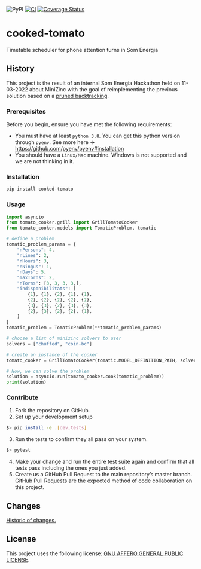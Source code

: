 ![PyPI](https://img.shields.io/pypi/v/tomato-cooker)
[![CI](https://github.com/Som-Energia/tomato-cooker/actions/workflows/main.yml/badge.svg)](https://github.com/Som-Energia/tomato-cooker/actions/workflows/main.yml)
[![Coverage Status](https://coveralls.io/repos/github/Som-Energia/tomato-cooker/badge.svg?branch=master)](https://coveralls.io/github/Som-Energia/tomato-cooker?branch=main)


# cooked-tomato

Timetable scheduler for phone attention turns in Som Energia

## History

This project is the result of an internal Som Energia Hackathon held on 11-03-2022 about MiniZinc
with the goal of reimplementing the previous solution based on a 
[pruned backtracking](https://github.com/Som-Energia/somenergia-tomatic/blob/master/tomatic/backtracker.py).


### Prerequisites

Before you begin, ensure you have met the following requirements:

* You must have at least `python 3.8`. You can get this python version through `pyenv`. See more here -> https://github.com/pyenv/pyenv#installation
* You should have a `Linux/Mac` machine. Windows is not supported and we are not thinking in it.

### Installation

```bash
pip install cooked-tomato
```

### Usage

```python
import asyncio
from tomato_cooker.grill import GrillTomatoCooker
from tomato_cooker.models import TomaticProblem, tomatic

# define a problem
tomatic_problem_params = {
    "nPersons": 4,
    "nLines": 2,
    "nHours": 3,
    "nNingus": 1,
    "nDays": 5,
    "maxTorns": 2,
    "nTorns": [3, 3, 3, 3,],
    "indisponibilitats": [
        {1}, {1}, {2}, {1}, {1},
        {2}, {2}, {2}, {2}, {2},
        {3}, {3}, {2}, {3}, {3},
        {2}, {3}, {2}, {2}, {1},
    ]
}
tomatic_problem = TomaticProblem(**tomatic_problem_params)

# choose a list of minizinc solvers to user
solvers = ["chuffed", "coin-bc"]

# create an instance of the cooker
tomato_cooker = GrillTomatoCooker(tomatic.MODEL_DEFINITION_PATH, solvers)

# Now, we can solve the problem
solution = asyncio.run(tomato_cooker.cook(tomatic_problem))
print(solution)
```

### Contribute

1. Fork the repository on GitHub.
2. Set up your development setup
```bash
$> pip install -e .[dev,tests]
```
3. Run the tests to confirm they all pass on your system.
```bash
$> pytest
```
4. Make your change and run the entire test suite again and confirm that all tests pass including the ones you just added.
5. Create us a GitHub Pull Request to the main repository’s master branch. GitHub Pull Requests are the expected method of code collaboration on this project.

## Changes

[Historic of changes.][changelog]

## License

This project uses the following license: [GNU AFFERO GENERAL PUBLIC LICENSE](LICENSE).

[changelog]: CHANGELOG.md
